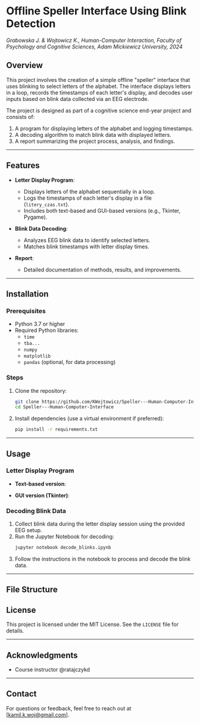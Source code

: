
# Offline Speller Interface Using Blink Detection

_Grabowska J. & Wojtowicz K., Human-Computer Interaction, Faculty of Psychology and Cognitive Sciences, Adam Mickiewicz University, 2024_

## Overview
This project involves the creation of a simple offline "speller" interface that uses blinking to select letters of the alphabet. The interface displays letters in a loop, records the timestamps of each letter's display, and decodes user inputs based on blink data collected via an EEG electrode.

The project is designed as part of a cognitive science end-year project and consists of:
1. A program for displaying letters of the alphabet and logging timestamps.
2. A decoding algorithm to match blink data with displayed letters.
3. A report summarizing the project process, analysis, and findings.

---

## Features
- **Letter Display Program**:
  - Displays letters of the alphabet sequentially in a loop.
  - Logs the timestamps of each letter's display in a file (`litery_czas.txt`).
  - Includes both text-based and GUI-based versions (e.g., Tkinter, Pygame).

- **Blink Data Decoding**:
  - Analyzes EEG blink data to identify selected letters.
  - Matches blink timestamps with letter display times.

- **Report**:
  - Detailed documentation of methods, results, and improvements.

---

## Installation
### Prerequisites
- Python 3.7 or higher
- Required Python libraries:
  - `time`
  - `tba...`
  - `numpy`
  - `matplotlib`
  - `pandas` (optional, for data processing)

### Steps
1. Clone the repository:
   ```bash
   git clone https://github.com/KWojtowicz/Speller---Human-Computer-Interface.git
   cd Speller---Human-Computer-Interface
   ```
2. Install dependencies (use a virtual environment if preferred):
   ```bash
   pip install -r requirements.txt
   ```

---

## Usage
### Letter Display Program

- **Text-based version**:

- **GUI version (Tkinter)**:



### Decoding Blink Data
1. Collect blink data during the letter display session using the provided EEG setup.
2. Run the Jupyter Notebook for decoding:
   ```bash
   jupyter notebook decode_blinks.ipynb
   ```
3. Follow the instructions in the notebook to process and decode the blink data.

---

## File Structure




## License
This project is licensed under the MIT License. See the `LICENSE` file for details.

---

## Acknowledgments
- Course instructor @ratajczykd

---

## Contact
For questions or feedback, feel free to reach out at [kamil.k.woj@gmail.com].
